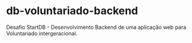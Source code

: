 # db-voluntariado-backend
Desafio StartDB - Desenvolvimento Backend de uma aplicação web para Voluntariado intergeracional.
